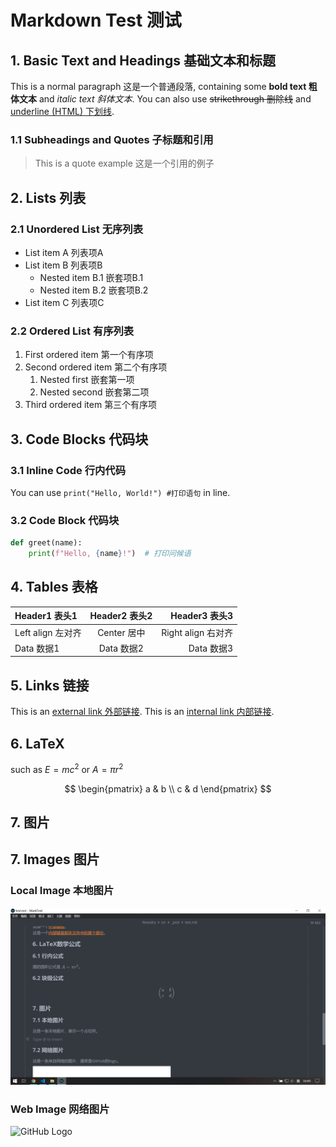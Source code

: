 # Markdown Test 测试

## 1. Basic Text and Headings 基础文本和标题

This is a normal paragraph 这是一个普通段落, containing some **bold text 粗体文本** and *italic text 斜体文本*. You can also use ~~strikethrough 删除线~~ and <u>underline (HTML) 下划线</u>.

### 1.1 Subheadings and Quotes 子标题和引用

> This is a quote example 这是一个引用的例子

## 2. Lists 列表

### 2.1 Unordered List 无序列表

* List item A 列表项A
* List item B 列表项B
  * Nested item B.1 嵌套项B.1
  * Nested item B.2 嵌套项B.2
* List item C 列表项C

### 2.2 Ordered List 有序列表

1. First ordered item 第一个有序项
2. Second ordered item 第二个有序项
   1. Nested first 嵌套第一项
   2. Nested second 嵌套第二项
3. Third ordered item 第三个有序项

## 3. Code Blocks 代码块

### 3.1 Inline Code 行内代码

You can use `print("Hello, World!") #打印语句` in line.

### 3.2 Code Block 代码块

```python
def greet(name):
    print(f"Hello, {name}!")  # 打印问候语
```

## 4. Tables 表格

| Header1 表头1 | Header2 表头2 | Header3 表头3 |
|:----------- |:-----------:| -----------:|
| Left align 左对齐 | Center 居中 | Right align 右对齐 |
| Data 数据1 | Data 数据2 | Data 数据3 |

## 5. Links 链接

This is an [external link 外部链接](https://example.com).
This is an [internal link 内部链接](#2.-lists-列表).

## 6. LaTeX

such as $E = mc^2$ or $A = \pi r^2$

$$
\begin{pmatrix}
a & b \\
c & d
\end{pmatrix}
$$

## 7. 图片

## 7. Images 图片

### Local Image 本地图片

![Local image 本地图片](./img/2025-08-14-18-49-36-image.png)

### Web Image 网络图片

![GitHub Logo](https://github.githubassets.com/images/modules/logos_page/GitHub-Mark.png "GitHub标志")